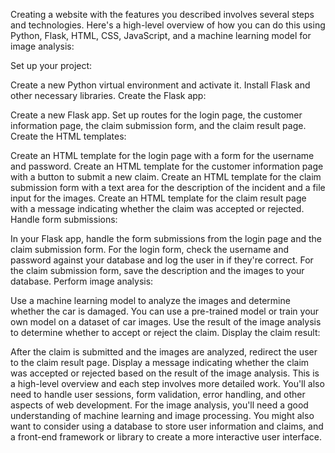 Creating a website with the features you described involves several steps and technologies. Here's a high-level overview of how you can do this using Python, Flask, HTML, CSS, JavaScript, and a machine learning model for image analysis:

Set up your project:

Create a new Python virtual environment and activate it.
Install Flask and other necessary libraries.
Create the Flask app:

Create a new Flask app.
Set up routes for the login page, the customer information page, the claim submission form, and the claim result page.
Create the HTML templates:

Create an HTML template for the login page with a form for the username and password.
Create an HTML template for the customer information page with a button to submit a new claim.
Create an HTML template for the claim submission form with a text area for the description of the incident and a file input for the images.
Create an HTML template for the claim result page with a message indicating whether the claim was accepted or rejected.
Handle form submissions:

In your Flask app, handle the form submissions from the login page and the claim submission form.
For the login form, check the username and password against your database and log the user in if they're correct.
For the claim submission form, save the description and the images to your database.
Perform image analysis:

Use a machine learning model to analyze the images and determine whether the car is damaged.
You can use a pre-trained model or train your own model on a dataset of car images.
Use the result of the image analysis to determine whether to accept or reject the claim.
Display the claim result:

After the claim is submitted and the images are analyzed, redirect the user to the claim result page.
Display a message indicating whether the claim was accepted or rejected based on the result of the image analysis.
This is a high-level overview and each step involves more detailed work. You'll also need to handle user sessions, form validation, error handling, and other aspects of web development. For the image analysis, you'll need a good understanding of machine learning and image processing. You might also want to consider using a database to store user information and claims, and a front-end framework or library to create a more interactive user interface.